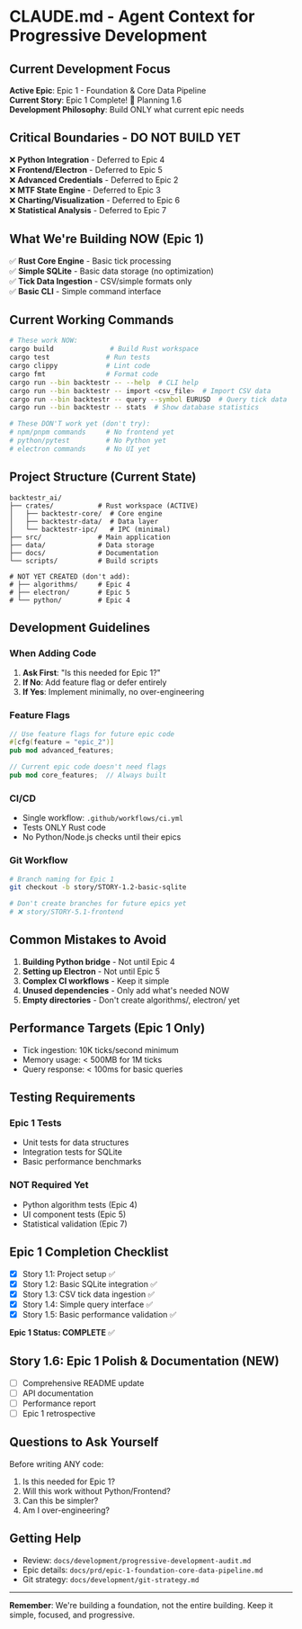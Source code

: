 # CLAUDE.md - Agent Context for Progressive Development

## Current Development Focus

**Active Epic**: Epic 1 - Foundation & Core Data Pipeline  
**Current Story**: Epic 1 Complete! 🎉 Planning 1.6  
**Development Philosophy**: Build ONLY what current epic needs

## Critical Boundaries - DO NOT BUILD YET

❌ **Python Integration** - Deferred to Epic 4  
❌ **Frontend/Electron** - Deferred to Epic 5  
❌ **Advanced Credentials** - Deferred to Epic 2  
❌ **MTF State Engine** - Deferred to Epic 3  
❌ **Charting/Visualization** - Deferred to Epic 6  
❌ **Statistical Analysis** - Deferred to Epic 7  

## What We're Building NOW (Epic 1)

✅ **Rust Core Engine** - Basic tick processing  
✅ **Simple SQLite** - Basic data storage (no optimization)  
✅ **Tick Data Ingestion** - CSV/simple formats only  
✅ **Basic CLI** - Simple command interface  

## Current Working Commands

```bash
# These work NOW:
cargo build              # Build Rust workspace
cargo test              # Run tests
cargo clippy            # Lint code
cargo fmt               # Format code
cargo run --bin backtestr -- --help  # CLI help
cargo run --bin backtestr -- import <csv_file>  # Import CSV data
cargo run --bin backtestr -- query --symbol EURUSD  # Query tick data
cargo run --bin backtestr -- stats  # Show database statistics

# These DON'T work yet (don't try):
# npm/pnpm commands     # No frontend yet
# python/pytest         # No Python yet
# electron commands     # No UI yet
```

## Project Structure (Current State)

```
backtestr_ai/
├── crates/           # Rust workspace (ACTIVE)
│   ├── backtestr-core/  # Core engine
│   ├── backtestr-data/  # Data layer
│   └── backtestr-ipc/   # IPC (minimal)
├── src/              # Main application
├── data/             # Data storage
├── docs/             # Documentation
└── scripts/          # Build scripts

# NOT YET CREATED (don't add):
# ├── algorithms/     # Epic 4
# ├── electron/       # Epic 5
# └── python/         # Epic 4
```

## Development Guidelines

### When Adding Code

1. **Ask First**: "Is this needed for Epic 1?"
2. **If No**: Add feature flag or defer entirely
3. **If Yes**: Implement minimally, no over-engineering

### Feature Flags

```rust
// Use feature flags for future epic code
#[cfg(feature = "epic_2")]
pub mod advanced_features;

// Current epic code doesn't need flags
pub mod core_features;  // Always built
```

### CI/CD

- Single workflow: `.github/workflows/ci.yml`
- Tests ONLY Rust code
- No Python/Node.js checks until their epics

### Git Workflow

```bash
# Branch naming for Epic 1
git checkout -b story/STORY-1.2-basic-sqlite

# Don't create branches for future epics yet
# ❌ story/STORY-5.1-frontend
```

## Common Mistakes to Avoid

1. **Building Python bridge** - Not until Epic 4
2. **Setting up Electron** - Not until Epic 5
3. **Complex CI workflows** - Keep it simple
4. **Unused dependencies** - Only add what's needed NOW
5. **Empty directories** - Don't create algorithms/, electron/ yet

## Performance Targets (Epic 1 Only)

- Tick ingestion: 10K ticks/second minimum
- Memory usage: < 500MB for 1M ticks
- Query response: < 100ms for basic queries

## Testing Requirements

### Epic 1 Tests
- Unit tests for data structures
- Integration tests for SQLite
- Basic performance benchmarks

### NOT Required Yet
- Python algorithm tests (Epic 4)
- UI component tests (Epic 5)
- Statistical validation (Epic 7)

## Epic 1 Completion Checklist

- [x] Story 1.1: Project setup ✅
- [x] Story 1.2: Basic SQLite integration ✅
- [x] Story 1.3: CSV tick data ingestion ✅
- [x] Story 1.4: Simple query interface ✅
- [x] Story 1.5: Basic performance validation ✅

**Epic 1 Status: COMPLETE** ✅

## Story 1.6: Epic 1 Polish & Documentation (NEW)
- [ ] Comprehensive README update
- [ ] API documentation
- [ ] Performance report
- [ ] Epic 1 retrospective

## Questions to Ask Yourself

Before writing ANY code:
1. Is this needed for Epic 1?
2. Will this work without Python/Frontend?
3. Can this be simpler?
4. Am I over-engineering?

## Getting Help

- Review: `docs/development/progressive-development-audit.md`
- Epic details: `docs/prd/epic-1-foundation-core-data-pipeline.md`
- Git strategy: `docs/development/git-strategy.md`

---

**Remember**: We're building a foundation, not the entire building. Keep it simple, focused, and progressive.